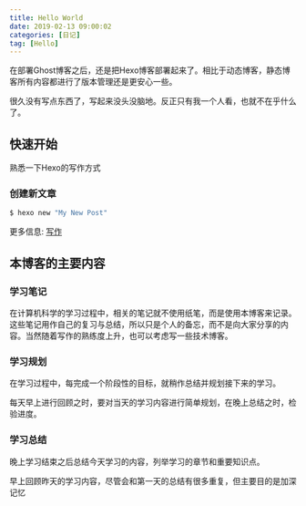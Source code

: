 ```yaml
---
title: Hello World
date: 2019-02-13 09:00:02
categories: [日记]
tag: [Hello]
---
```

在部署Ghost博客之后，还是把Hexo博客部署起来了。相比于动态博客，静态博客所有内容都进行了版本管理还是更安心一些。

很久没有写点东西了，写起来没头没脑地。反正只有我一个人看，也就不在乎什么了。

## 快速开始

熟悉一下Hexo的写作方式

### 创建新文章

``` bash
$ hexo new "My New Post"
```

更多信息: [写作](https://hexo.io/docs/writing.html)

## 本博客的主要内容

### 学习笔记

在计算机科学的学习过程中，相关的笔记就不使用纸笔，而是使用本博客来记录。这些笔记用作自己的复习与总结，所以只是个人的备忘，而不是向大家分享的内容。当然随着写作的熟练度上升，也可以考虑写一些技术博客。

### 学习规划

在学习过程中，每完成一个阶段性的目标，就稍作总结并规划接下来的学习。

每天早上进行回顾之时，要对当天的学习内容进行简单规划，在晚上总结之时，检验进度。

### 学习总结

晚上学习结束之后总结今天学习的内容，列举学习的章节和重要知识点。

早上回顾昨天的学习内容，尽管会和第一天的总结有很多重复，但主要目的是加深记忆
